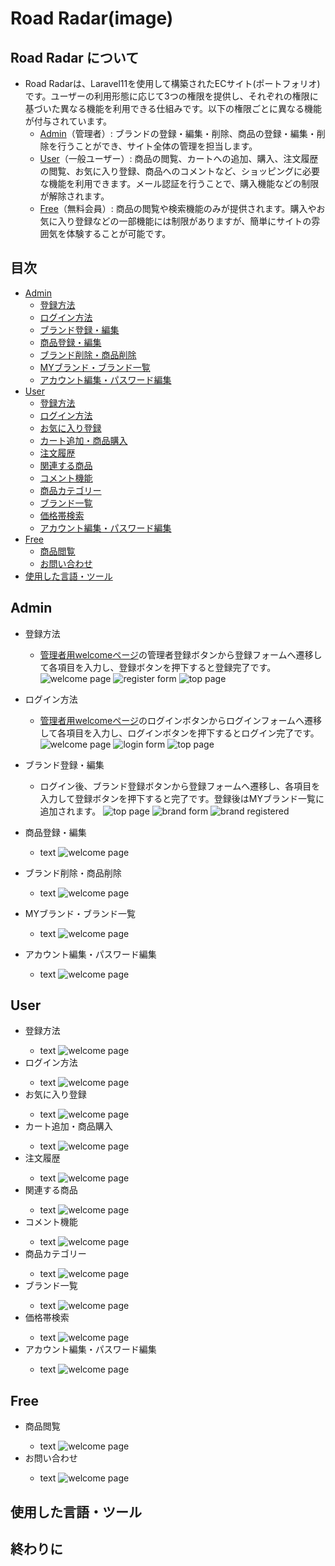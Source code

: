 # Road Radar(image)

## Road Radar について
- Road Radarは、Laravel11を使用して構築されたECサイト(ポートフォリオ)です。ユーザーの利用形態に応じて3つの権限を提供し、それぞれの権限に基づいた異なる機能を利用できる仕組みです。以下の権限ごとに異なる機能が付与されています。
  - [Admin](#admin)（管理者）: ブランドの登録・編集・削除、商品の登録・編集・削除を行うことができ、サイト全体の管理を担当します。
  - [User](#user)（一般ユーザー）: 商品の閲覧、カートへの追加、購入、注文履歴の閲覧、お気に入り登録、商品へのコメントなど、ショッピングに必要な機能を利用できます。メール認証を行うことで、購入機能などの制限が解除されます。
  - [Free](#free)（無料会員）: 商品の閲覧や検索機能のみが提供されます。購入やお気に入り登録などの一部機能には制限がありますが、簡単にサイトの雰囲気を体験することが可能です。

## 目次

- [Admin](#admin)
  - [登録方法](#admin登録方法)
  - [ログイン方法](#adminログイン方法)
  - [ブランド登録・編集](#ブランド登録・編集)
  - [商品登録・編集](#商品登録・編集)
  - [ブランド削除・商品削除](#ブランド削除・商品削除)
  - [MYブランド・ブランド一覧](#MYブランド・ブランド一覧)
  - [アカウント編集・パスワード編集](#adminアカウント編集・パスワード編集)
- [User](#user)
  - [登録方法](#user登録方法)
  - [ログイン方法](#userログイン方法)
  - [お気に入り登録](#お気に入り登録)
  - [カート追加・商品購入](#カート追加・商品購入)
  - [注文履歴](#注文履歴)
  - [関連する商品](#関連する商品)
  - [コメント機能](#コメント機能)
  - [商品カテゴリー](#商品カテゴリー)
  - [ブランド一覧](#ブランド一覧)
  - [価格帯検索](#価格帯検索)
  - [アカウント編集・パスワード編集](#userアカウント編集・パスワード編集)
- [Free](#free)
  - [商品閲覧](#商品閲覧)
  - [お問い合わせ](#お問い合わせ)
- [使用した言語・ツール](#使用した言語・ツール)

## Admin
- 登録方法<p id="admin登録方法"></p>
  - <a href="https://sy4964593027.xsrv.jp/admin" target="_blank">管理者用welcomeページ</a>の管理者登録ボタンから登録フォームへ遷移して各項目を入力し、登録ボタンを押下すると登録完了です。
    ![welcome page](https://drive.google.com/uc?export=view&id=1wq02QOgELhjeazzKQM_nZffQ2eitCnzX)
    ![register form](https://drive.google.com/uc?export=view&id=1Ax_Fm1dh-yTg8nyayPD655bJPeM2M_-y)
    ![top page](https://drive.google.com/uc?export=view&id=1dwxkaXb4m0SlLH01pdeaIYkrRe2-1BRs)

- ログイン方法<p id="adminログイン方法"></p>
  - <a href="https://sy4964593027.xsrv.jp/admin" target="_blank">管理者用welcomeページ</a>のログインボタンからログインフォームへ遷移して各項目を入力し、ログインボタンを押下するとログイン完了です。
    ![welcome page](https://drive.google.com/uc?export=view&id=1Gkjb8T5Gk4YI_NC-V8JOQWabsENtUU9y)
    ![login form](https://drive.google.com/uc?export=view&id=1qKvC-iMEF6P8SsGo9YVwbh-4fm2EZUeE)
    ![top page](https://drive.google.com/uc?export=view&id=1n9dTPjwFwY7ZJWYA1yu6iCnX7nHCeYDN)
    
- ブランド登録・編集<p id="ブランド登録・編集"></p>
  - ログイン後、ブランド登録ボタンから登録フォームへ遷移し、各項目を入力して登録ボタンを押下すると完了です。登録後はMYブランド一覧に追加されます。
    ![top page](https://drive.google.com/uc?export=view&id=1yjNqLsWYUrTRjmvsjFHr1TiLw441zM9T)
    ![brand form](https://drive.google.com/uc?export=view&id=1GOOVPrw5U2QnzsL2zkYxN9TFPdwaM8qI)
    ![brand registered](https://drive.google.com/uc?export=view&id=1D78OqZrIb4DIu3miZJkjU0dblD7LzFA1)
    
- 商品登録・編集<p id="商品登録・編集"></p>
  - text
    ![welcome page](https://drive.google.com/uc?export=view&id=1wq02QOgELhjeazzKQM_nZffQ2eitCnzX)
- ブランド削除・商品削除<p id="ブランド削除・商品削除"></p>
  - text
    ![welcome page](https://drive.google.com/uc?export=view&id=1wq02QOgELhjeazzKQM_nZffQ2eitCnzX)
- MYブランド・ブランド一覧<p id="MYブランド・ブランド一覧"></p>
  - text
    ![welcome page](https://drive.google.com/uc?export=view&id=1wq02QOgELhjeazzKQM_nZffQ2eitCnzX)
- アカウント編集・パスワード編集<p id="adminアカウント編集・パスワード編集"></p>
  - text
    ![welcome page](https://drive.google.com/uc?export=view&id=1wq02QOgELhjeazzKQM_nZffQ2eitCnzX)

## User
- 登録方法<p id="user登録方法"></p>
  - text
    ![welcome page](https://drive.google.com/uc?export=view&id=1wq02QOgELhjeazzKQM_nZffQ2eitCnzX)
- ログイン方法<p id="userログイン方法"></p>
  - text
    ![welcome page](https://drive.google.com/uc?export=view&id=1wq02QOgELhjeazzKQM_nZffQ2eitCnzX)
- お気に入り登録<p id="お気に入り登録"></p>
  - text
    ![welcome page](https://drive.google.com/uc?export=view&id=1wq02QOgELhjeazzKQM_nZffQ2eitCnzX)
- カート追加・商品購入<p id="カート追加・商品購入"></p>
  - text
    ![welcome page](https://drive.google.com/uc?export=view&id=1wq02QOgELhjeazzKQM_nZffQ2eitCnzX)
- 注文履歴<p id="注文履歴"></p>
  - text
    ![welcome page](https://drive.google.com/uc?export=view&id=1wq02QOgELhjeazzKQM_nZffQ2eitCnzX)
- 関連する商品<p id="関連する商品"></p>
  - text
    ![welcome page](https://drive.google.com/uc?export=view&id=1wq02QOgELhjeazzKQM_nZffQ2eitCnzX)
- コメント機能<p id="コメント機能"></p>
  - text
    ![welcome page](https://drive.google.com/uc?export=view&id=1wq02QOgELhjeazzKQM_nZffQ2eitCnzX)
- 商品カテゴリー<p id="商品カテゴリー"></p>
  - text
    ![welcome page](https://drive.google.com/uc?export=view&id=1wq02QOgELhjeazzKQM_nZffQ2eitCnzX)
- ブランド一覧<p id="ブランド一覧"></p>
  - text
    ![welcome page](https://drive.google.com/uc?export=view&id=1wq02QOgELhjeazzKQM_nZffQ2eitCnzX)
- 価格帯検索<p id="価格帯検索"></p>
  - text
    ![welcome page](https://drive.google.com/uc?export=view&id=1wq02QOgELhjeazzKQM_nZffQ2eitCnzX)
- アカウント編集・パスワード編集<p id="userアカウント編集・パスワード編集"></p>
  - text
    ![welcome page](https://drive.google.com/uc?export=view&id=1wq02QOgELhjeazzKQM_nZffQ2eitCnzX)

## Free
- 商品閲覧<p id="商品閲覧"></p>
  - text
    ![welcome page](https://drive.google.com/uc?export=view&id=1wq02QOgELhjeazzKQM_nZffQ2eitCnzX)
- お問い合わせ<p id="お問い合わせ"></p>
  - text
    ![welcome page](https://drive.google.com/uc?export=view&id=1wq02QOgELhjeazzKQM_nZffQ2eitCnzX)
  
## 使用した言語・ツール

## 終わりに